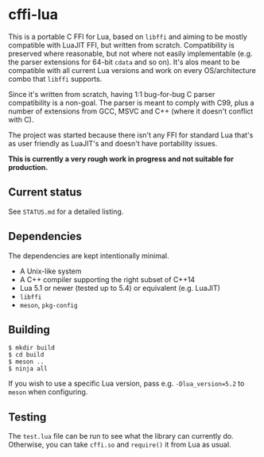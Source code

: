 # cffi-lua

This is a portable C FFI for Lua, based on `libffi` and aiming to be mostly
compatible with LuaJIT FFI, but written from scratch. Compatibility is
preserved where reasonable, but not where not easily implementable (e.g.
the parser extensions for 64-bit `cdata` and so on). It's alos meant to be
compatible with all current Lua versions and work on every OS/architecture
combo that `libffi` supports.

Since it's written from scratch, having 1:1 bug-for-bug C parser compatibility
is a non-goal. The parser is meant to comply with C99, plus a number of
extensions from GCC, MSVC and C++ (where it doesn't conflict with C).

The project was started because there isn't any FFI for standard Lua that's
as user friendly as LuaJIT's and doesn't have portability issues.

**This is currently a very rough work in progress and not suitable for production.**

## Current status

See `STATUS.md` for a detailed listing.

## Dependencies

The dependencies are kept intentionally minimal.

- A Unix-like system
- A C++ compiler supporting the right subset of C++14
- Lua 5.1 or newer (tested up to 5.4) or equivalent (e.g. LuaJIT)
- `libffi`
- `meson`, `pkg-config`

## Building

```
$ mkdir build
$ cd build
$ meson ..
$ ninja all
```

If you wish to use a specific Lua version, pass e.g. `-Dlua_version=5.2` to
`meson` when configuring.

## Testing

The `test.lua` file can be run to see what the library can currently do.
Otherwise, you can take `cffi.so` and `require()` it from Lua as usual.
